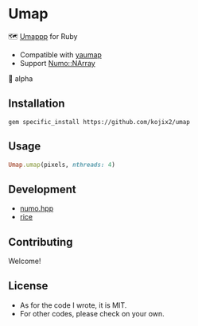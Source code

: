 # Umap

🗺️ [Umappp](https://github.com/LTLA/umappp) for Ruby

* Compatible with [yaumap](https://github.com/LTLA/yaumap/blob/master/R/umap_from_matrix.R)
* Support [Numo::NArray](https://github.com/ruby-numo/numo-narray)

🚧 alpha

## Installation

```
gem specific_install https://github.com/kojix2/umap
```

## Usage

```ruby
Umap.umap(pixels, nthreads: 4)
```

## Development

* [numo.hpp](https://github.com/ankane/numo.hpp)
* [rice](https://github.com/jasonroelofs/rice)

## Contributing

Welcome!

## License

* As for the code I wrote, it is MIT.
* For other codes, please check on your own.
